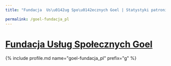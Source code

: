 ```yaml
---
title: "Fundacja  Us\u0142ug Spo\u0142ecznych Goel | Statystyki patronite.pl | Patromierz"

permalink: /goel-fundacja_pl
---
```


# [Fundacja  Usług Społecznych Goel](https://patronite.pl/goel-fundacja_pl)

{% include profile.md name="goel-fundacja_pl" prefix="g" %}
